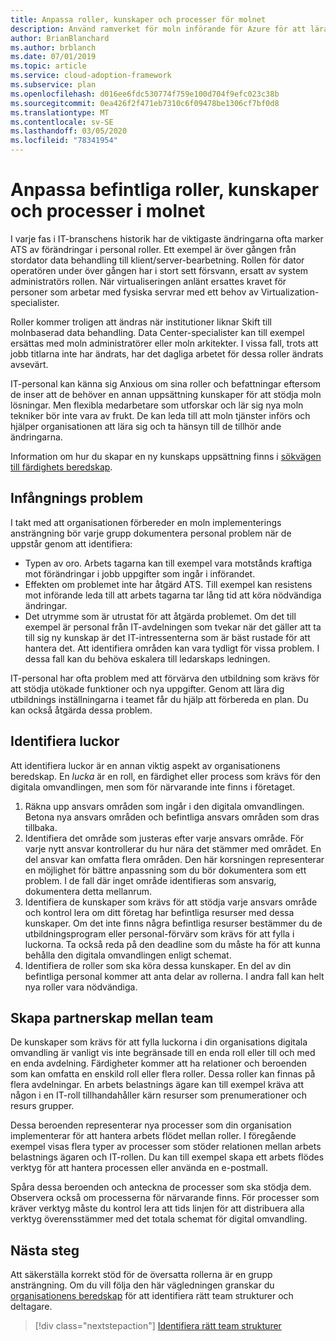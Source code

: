 ```yaml
---
title: Anpassa roller, kunskaper och processer för molnet
description: Använd ramverket för moln införande för Azure för att lära dig att anpassa dina befintliga roller, kunskaper och processer eftersom din organisation gör den till molnbaserad data behandling.
author: BrianBlanchard
ms.author: brblanch
ms.date: 07/01/2019
ms.topic: article
ms.service: cloud-adoption-framework
ms.subservice: plan
ms.openlocfilehash: d016ee6fdc530774f759e100d704f9efc023c38b
ms.sourcegitcommit: 0ea426f2f471eb7310c6f09478be1306cf7bf0d8
ms.translationtype: MT
ms.contentlocale: sv-SE
ms.lasthandoff: 03/05/2020
ms.locfileid: "78341954"
---
```

# <a name="adapt-existing-roles-skills-and-processes-for-the-cloud"></a>Anpassa befintliga roller, kunskaper och processer i molnet

I varje fas i IT-branschens historik har de viktigaste ändringarna ofta marker ATS av förändringar i personal roller. Ett exempel är över gången från stordator data behandling till klient/server-bearbetning. Rollen för dator operatören under över gången har i stort sett försvann, ersatt av system administratörs rollen. När virtualiseringen anlänt ersattes kravet för personer som arbetar med fysiska servrar med ett behov av Virtualization-specialister.

Roller kommer troligen att ändras när institutioner liknar Skift till molnbaserad data behandling. Data Center-specialister kan till exempel ersättas med moln administratörer eller moln arkitekter. I vissa fall, trots att jobb titlarna inte har ändrats, har det dagliga arbetet för dessa roller ändrats avsevärt.

IT-personal kan känna sig Anxious om sina roller och befattningar eftersom de inser att de behöver en annan uppsättning kunskaper för att stödja moln lösningar. Men flexibla medarbetare som utforskar och lär sig nya moln tekniker bör inte vara av frukt. De kan leda till att moln tjänster införs och hjälper organisationen att lära sig och ta hänsyn till de tillhör ande ändringarna.

Information om hur du skapar en ny kunskaps uppsättning finns i [sökvägen till färdighets beredskap](./suggested-skills.md).

## <a name="capture-concerns"></a>Infångnings problem

I takt med att organisationen förbereder en moln implementerings ansträngning bör varje grupp dokumentera personal problem när de uppstår genom att identifiera:

- Typen av oro. Arbets tagarna kan till exempel vara motstånds kraftiga mot förändringar i jobb uppgifter som ingår i införandet.
- Effekten om problemet inte har åtgärd ATS. Till exempel kan resistens mot införande leda till att arbets tagarna tar lång tid att köra nödvändiga ändringar.
- Det utrymme som är utrustat för att åtgärda problemet. Om det till exempel är personal från IT-avdelningen som tvekar när det gäller att ta till sig ny kunskap är det IT-intressenterna som är bäst rustade för att hantera det. Att identifiera områden kan vara tydligt för vissa problem. I dessa fall kan du behöva eskalera till ledarskaps ledningen.

IT-personal har ofta problem med att förvärva den utbildning som krävs för att stödja utökade funktioner och nya uppgifter. Genom att lära dig utbildnings inställningarna i teamet får du hjälp att förbereda en plan. Du kan också åtgärda dessa problem.

## <a name="identify-gaps"></a>Identifiera luckor

Att identifiera luckor är en annan viktig aspekt av organisationens beredskap. En _lucka_ är en roll, en färdighet eller process som krävs för den digitala omvandlingen, men som för närvarande inte finns i företaget.

1. Räkna upp ansvars områden som ingår i den digitala omvandlingen. Betona nya ansvars områden och befintliga ansvars områden som dras tillbaka.
1. Identifiera det område som justeras efter varje ansvars område. För varje nytt ansvar kontrollerar du hur nära det stämmer med området. En del ansvar kan omfatta flera områden. Den här korsningen representerar en möjlighet för bättre anpassning som du bör dokumentera som ett problem. I de fall där inget område identifieras som ansvarig, dokumentera detta mellanrum.
1. Identifiera de kunskaper som krävs för att stödja varje ansvars område och kontrol lera om ditt företag har befintliga resurser med dessa kunskaper. Om det inte finns några befintliga resurser bestämmer du de utbildningsprogram eller personal-förvärv som krävs för att fylla i luckorna. Ta också reda på den deadline som du måste ha för att kunna behålla den digitala omvandlingen enligt schemat.
1. Identifiera de roller som ska köra dessa kunskaper. En del av din befintliga personal kommer att anta delar av rollerna. I andra fall kan helt nya roller vara nödvändiga.

## <a name="partner-across-teams"></a>Skapa partnerskap mellan team

De kunskaper som krävs för att fylla luckorna i din organisations digitala omvandling är vanligt vis inte begränsade till en enda roll eller till och med en enda avdelning. Färdigheter kommer att ha relationer och beroenden som kan omfatta en enskild roll eller flera roller. Dessa roller kan finnas på flera avdelningar. En arbets belastnings ägare kan till exempel kräva att någon i en IT-roll tillhandahåller kärn resurser som prenumerationer och resurs grupper.

Dessa beroenden representerar nya processer som din organisation implementerar för att hantera arbets flödet mellan roller. I föregående exempel visas flera typer av processer som stöder relationen mellan arbets belastnings ägaren och IT-rollen. Du kan till exempel skapa ett arbets flödes verktyg för att hantera processen eller använda en e-postmall.

Spåra dessa beroenden och anteckna de processer som ska stödja dem. Observera också om processerna för närvarande finns. För processer som kräver verktyg måste du kontrol lera att tids linjen för att distribuera alla verktyg överensstämmer med det totala schemat för digital omvandling.

## <a name="next-steps"></a>Nästa steg

Att säkerställa korrekt stöd för de översatta rollerna är en grupp ansträngning. Om du vill följa den här vägledningen granskar du [organisationens beredskap](../organize/index.md) för att identifiera rätt team strukturer och deltagare.

> [!div class="nextstepaction"]
> [Identifiera rätt team strukturer](../organize/index.md)

